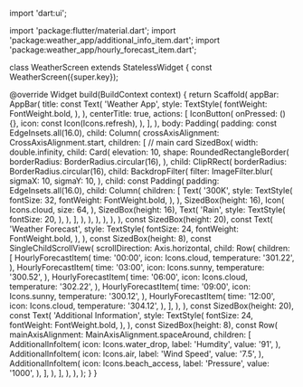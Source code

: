 import 'dart:ui';

import 'package:flutter/material.dart';
import 'package:weather_app/additional_info_item.dart';
import 'package:weather_app/hourly_forecast_item.dart';

class WeatherScreen extends StatelessWidget {
  const WeatherScreen({super.key});

  @override
  Widget build(BuildContext context) {
    return Scaffold(
      appBar: AppBar(
        title: const Text(
          'Weather App',
          style: TextStyle(
            fontWeight: FontWeight.bold,
          ),
        ),
        centerTitle: true,
        actions: [
          IconButton(
            onPressed: () {},
            icon: const Icon(Icons.refresh),
          ),
        ],
      ),
      body: Padding(
        padding: const EdgeInsets.all(16.0),
        child: Column(
          crossAxisAlignment: CrossAxisAlignment.start,
          children: [
            // main card
            SizedBox(
              width: double.infinity,
              child: Card(
                elevation: 10,
                shape: RoundedRectangleBorder(
                  borderRadius: BorderRadius.circular(16),
                ),
                child: ClipRRect(
                  borderRadius: BorderRadius.circular(16),
                  child: BackdropFilter(
                    filter: ImageFilter.blur(
                      sigmaX: 10,
                      sigmaY: 10,
                    ),
                    child: const Padding(
                      padding: EdgeInsets.all(16.0),
                      child: Column(
                        children: [
                          Text(
                            '300K',
                            style: TextStyle(
                              fontSize: 32,
                              fontWeight: FontWeight.bold,
                            ),
                          ),
                          SizedBox(height: 16),
                          Icon(
                            Icons.cloud,
                            size: 64,
                          ),
                          SizedBox(height: 16),
                          Text(
                            'Rain',
                            style: TextStyle(
                              fontSize: 20,
                            ),
                          ),
                        ],
                      ),
                    ),
                  ),
                ),
              ),
            ),
            const SizedBox(height: 20),
            const Text(
              'Weather Forecast',
              style: TextStyle(
                fontSize: 24,
                fontWeight: FontWeight.bold,
              ),
            ),
            const SizedBox(height: 8),
            const SingleChildScrollView(
              scrollDirection: Axis.horizontal,
              child: Row(
                children: [
                  HourlyForecastItem(
                    time: '00:00',
                    icon: Icons.cloud,
                    temperature: '301.22',
                  ),
                  HourlyForecastItem(
                    time: '03:00',
                    icon: Icons.sunny,
                    temperature: '300.52',
                  ),
                  HourlyForecastItem(
                    time: '06:00',
                    icon: Icons.cloud,
                    temperature: '302.22',
                  ),
                  HourlyForecastItem(
                    time: '09:00',
                    icon: Icons.sunny,
                    temperature: '300.12',
                  ),
                  HourlyForecastItem(
                    time: '12:00',
                    icon: Icons.cloud,
                    temperature: '304.12',
                  ),
                ],
              ),
            ),
            const SizedBox(height: 20),
            const Text(
              'Additional Information',
              style: TextStyle(
                fontSize: 24,
                fontWeight: FontWeight.bold,
              ),
            ),
            const SizedBox(height: 8),
            const Row(
              mainAxisAlignment: MainAxisAlignment.spaceAround,
              children: [
                AdditionalInfoItem(
                  icon: Icons.water_drop,
                  label: 'Humdity',
                  value: '91',
                ),
                AdditionalInfoItem(
                  icon: Icons.air,
                  label: 'Wind Speed',
                  value: '7.5',
                ),
                AdditionalInfoItem(
                  icon: Icons.beach_access,
                  label: 'Pressure',
                  value: '1000',
                ),
              ],
            ),
          ],
        ),
      ),
    );
  }
}
